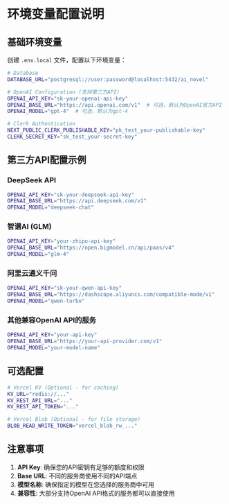 # 环境变量配置说明

## 基础环境变量

创建 `.env.local` 文件，配置以下环境变量：

```bash
# Database
DATABASE_URL="postgresql://user:password@localhost:5432/ai_novel"

# OpenAI Configuration (支持第三方API)
OPENAI_API_KEY="sk-your-openai-api-key"
OPENAI_BASE_URL="https://api.openai.com/v1"  # 可选，默认为OpenAI官方API
OPENAI_MODEL="gpt-4"  # 可选，默认为gpt-4

# Clerk Authentication
NEXT_PUBLIC_CLERK_PUBLISHABLE_KEY="pk_test_your-publishable-key"
CLERK_SECRET_KEY="sk_test_your-secret-key"
```

## 第三方API配置示例

### DeepSeek API
```bash
OPENAI_API_KEY="sk-your-deepseek-api-key"
OPENAI_BASE_URL="https://api.deepseek.com/v1"
OPENAI_MODEL="deepseek-chat"
```

### 智谱AI (GLM)
```bash
OPENAI_API_KEY="your-zhipu-api-key"
OPENAI_BASE_URL="https://open.bigmodel.cn/api/paas/v4"
OPENAI_MODEL="glm-4"
```

### 阿里云通义千问
```bash
OPENAI_API_KEY="sk-your-qwen-api-key"
OPENAI_BASE_URL="https://dashscope.aliyuncs.com/compatible-mode/v1"
OPENAI_MODEL="qwen-turbo"
```

### 其他兼容OpenAI API的服务
```bash
OPENAI_API_KEY="your-api-key"
OPENAI_BASE_URL="https://your-api-provider.com/v1"
OPENAI_MODEL="your-model-name"
```

## 可选配置

```bash
# Vercel KV (Optional - for caching)
KV_URL="redis://..."
KV_REST_API_URL="..."
KV_REST_API_TOKEN="..."

# Vercel Blob (Optional - for file storage)
BLOB_READ_WRITE_TOKEN="vercel_blob_rw_..."
```

## 注意事项

1. **API Key**: 确保您的API密钥有足够的额度和权限
2. **Base URL**: 不同的服务商使用不同的API端点
3. **模型名称**: 确保指定的模型在您选择的服务商中可用
4. **兼容性**: 大部分支持OpenAI API格式的服务都可以直接使用